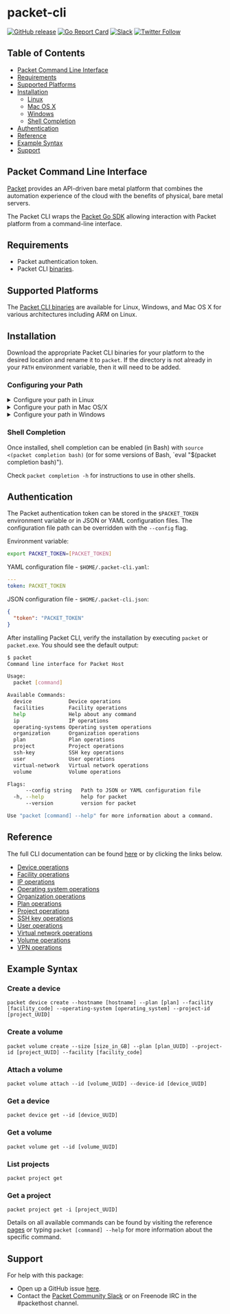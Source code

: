 # packet-cli

[![GitHub release](https://img.shields.io/github/release/packethost/packet-cli/all.svg?style=flat-square)](https://github.com/packethost/packet-cli/releases)
[![Go Report Card](https://goreportcard.com/badge/github.com/packethost/packet-cli)](https://goreportcard.com/report/github.com/packethost/packet-cli)
[![Slack](https://slack.packet.com/badge.svg)](https://slack.packet.com)
[![Twitter Follow](https://img.shields.io/twitter/follow/packethost.svg?style=social&label=Follow)](https://twitter.com/intent/follow?screen_name=packethost)

## Table of Contents

* [Packet Command Line Interface](#packet-command-line-interface)
* [Requirements](#requirements)
* [Supported Platforms](#supported-platforms)
* [Installation](#installation)
  * [Linux](#linux)
  * [Mac OS X](#mac-os-x)
  * [Windows](#windows)
  * [Shell Completion](#shell-completion)
* [Authentication](#authentication)
* [Reference](#reference)
* [Example Syntax](#example-syntax)
* [Support](#support)

## Packet Command Line Interface

[Packet](https://www.packet.net/) provides an API-driven bare metal platform that combines the automation experience of the cloud with the benefits of physical, bare metal servers.

The Packet CLI wraps the [Packet Go SDK](https://github.com/packethost/packngo) allowing interaction with Packet platform from a command-line interface.

## Requirements

* Packet authentication token.
* Packet CLI [binaries](https://github.com/packethost/packet-cli/releases).

## Supported Platforms

The [Packet CLI binaries](https://github.com/packethost/packet-cli/releases) are available for Linux, Windows, and Mac OS X for various architectures including ARM on Linux.

## Installation

Download the appropriate Packet CLI binaries for your platform to the desired location and rename it to `packet`. If the directory is not already in your `PATH` environment variable, then it will need to be added.

### Configuring your Path

<details>
  <summary>Configure your path in Linux</summary>

## Linux

If you plan to run the Packet CLI in a shell on Linux and placed the binary in /home/YOUR-USER-NAME/packet-cli/, then type the following into your terminal:

```
export PATH=$PATH:/home/$USER/packet-cli
```

You can view the current value of $PATH by running:

```
echo $PATH
```
</details>

<details>
  <summary>Configure your path in Mac OS/X</summary>

### Mac OS X

If you plan to run the Packet CLI in a shell on a Mac, download the `darwin` binary and placed the it in /Users/YOUR-USER-NAME/packet-cli/, then type the following into your terminal.

```
export PATH=$PATH:/Users/$USER/packet-cli
```

You can view the current value of $PATH by running:

```
echo $PATH
```

When running the downloaded binary on a Mac, you may be prompted with the following message:

> "packet" cannot be opened because the developer cannot be verified

The binary can be trusted by enabling "App Store and identified developers" in "System Preferences -> Security & Privacy -> General".  Any blocked apps will appear in the bottom of this window, where they can be authorized.

</details>

<details>
  <summary>Configure your path in Windows</summary>

### Windows

If you plan to run the Packet CLI in PowerShell on Windows and placed the binary in c:\packet-cli, then type the following into PowerShell:

```
$env:Path += ";c:\packet-cli"
```

The path can be viewed by running:


```
echo $env:Path
```
</details>

### Shell Completion

Once installed, shell completion can be enabled (in Bash) with `source <(packet completion bash)` (or for some versions of Bash, `eval "$(packet completion bash)").

Check `packet completion -h` for instructions to use in other shells.

## Authentication

The Packet authentication token can be stored in the `$PACKET_TOKEN` environment variable or in JSON or YAML configuration files. The configuration file path can be overridden with the `--config` flag.

Environment variable:

```bash
export PACKET_TOKEN=[PACKET_TOKEN]
```

YAML configuration file - `$HOME/.packet-cli.yaml`:

```yaml
---
token: PACKET_TOKEN

```

JSON configuration file - `$HOME/.packet-cli.json`:

```json
{
  "token": "PACKET_TOKEN"
}
```

After installing Packet CLI, verify the installation by executing `packet` or `packet.exe`. You should see the default output:


```bash
$ packet
Command line interface for Packet Host

Usage:
  packet [command]

Available Commands:
  device            Device operations
  facilities        Facility operations
  help              Help about any command
  ip                IP operations
  operating-systems Operating system operations
  organization      Organization operations
  plan              Plan operations
  project           Project operations
  ssh-key           SSH key operations
  user              User operations
  virtual-network   Virtual network operations
  volume            Volume operations

Flags:
      --config string   Path to JSON or YAML configuration file
  -h, --help            help for packet
      --version         version for packet

Use "packet [command] --help" for more information about a command.
```

## Reference

The full CLI documentation can be found [here](docs/packet.md) or by clicking the links below.

* [Device operations](docs/packet_device.md)
* [Facility operations](docs/packet_facilities.md)
* [IP operations](docs/packet_ip.md)
* [Operating system operations](docs/packet_operating-systems.md)
* [Organization operations](docs/packet_organization.md)
* [Plan operations](docs/packet_plan.md)
* [Project operations](docs/packet_project.md)
* [SSH key operations](docs/packet_ssh-key.md)
* [User operations](docs/packet_user.md)
* [Virtual network operations](docs/packet_virtual-network.md)
* [Volume operations](docs/packet_volume.md)
* [VPN operations](docs/packet_vpn.md)

## Example Syntax

### Create a device

```
packet device create --hostname [hostname] --plan [plan] --facility [facility_code] --operating-system [operating_system] --project-id [project_UUID]
```

### Create a volume

```
packet volume create --size [size_in_GB] --plan [plan_UUID] --project-id [project_UUID] --facility [facility_code]
```

### Attach a volume

```
packet volume attach --id [volume_UUID] --device-id [device_UUID]
```

### Get a device

```
packet device get --id [device_UUID]
```

### Get a volume

```
packet volume get --id [volume_UUID]
```

### List projects

```
packet project get
```

### Get a project

```
packet project get -i [project_UUID]
```

Details on all available commands can be found by visiting the reference [pages](docs/packet.md) or typing `packet [command] --help` for more information about the specific command.

## Support

For help with this package:

* Open up a GitHub issue [here](https://github.com/packethost/packet-cli/issues).
* Contact the [Packet Community Slack](http://slack.packet.net) or on Freenode IRC in the #packethost channel.
